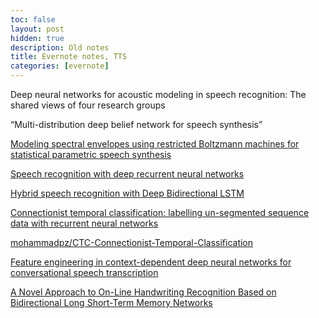```yaml
---
toc: false
layout: post
hidden: true
description: Old notes
title: Evernote notes, TTS
categories: [evernote]
---
```


Deep neural networks for acoustic modeling in speech recognition: The shared views of four research groups 

“Multi-distribution deep belief network for speech synthesis”

[Modeling spectral envelopes using restricted Boltzmann machines for statistical parametric speech synthesis](http://research.microsoft.com/pubs/194347/0007825.pdf)

[Speech recognition with deep recurrent neural networks](http://www.cs.toronto.edu/~fritz/absps/RNN13.pdf)

[Hybrid speech recognition with Deep Bidirectional LSTM](http://www.cs.toronto.edu/~graves/asru_2013.pdf)

[Connectionist temporal classification: labelling un-segmented sequence data with recurrent neural networks](http://www.machinelearning.org/proceedings/icml2006/047_Connectionist_Tempor.pdf)

[mohammadpz/CTC-Connectionist-Temporal-Classification](https://github.com/mohammadpz/CTC-Connectionist-Temporal-Classification)

[Feature engineering in context-dependent deep neural networks for conversational speech transcription](http://research.microsoft.com/pubs/157341/FeatureEngineeringInCD-DNN-ASRU2011-pub.pdf)

[A Novel Approach to On-Line Handwriting Recognition Based on Bidirectional Long Short-Term Memory Networks](http://www.dfki.de/~liwicki/pdf/LiGrBuSch07-01.pdf)



